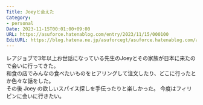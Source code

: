 ```yaml
---
Title: Joeyと会えた
Category:
- personal
Date: 2023-11-15T00:01:00+09:00
URL: https://asuforce.hatenablog.com/entry/2023/11/15/000100
EditURL: https://blog.hatena.ne.jp/asuforcegt/asuforce.hatenablog.com/atom/entry/6801883189058852128
---
```


レアジョブで3年以上お世話になっている先生のJoeyとその家族が日本に来たので会いに行ってきた。  
和食の店でみんなの食べたいものをヒアリングして注文したり、どこに行ったとか色々な話をした。  
その後 Joey の欲しいスパイス探しを手伝ったりと楽しかった。
今度はフィリピンに会いに行きたい。

